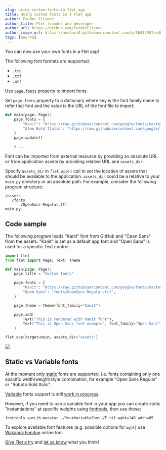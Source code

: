 ```yaml
---
slug: using-custom-fonts-in-flet-app
title: Using custom fonts in a Flet app
author: Feodor Fitsner
author_title: Flet founder and developer
author_url: https://github.com/FeodorFitsner
author_image_url: https://avatars0.githubusercontent.com/u/5041459?s=400&v=4
tags: [how-to]
---
```


You can now use your own fonts in a Flet app!

The following font formats are supported:

* `.ttc`
* `.ttf`
* `.otf`

Use [`page.fonts`](/docs/controls/page#fonts) property to import fonts.

Set `page.fonts` property to a dictionary where key is the font family name to refer that font and the value is the URL of the font file to import:

```python
def main(page: Page):
    page.fonts = {
        "Kanit": "https://raw.githubusercontent.com/google/fonts/master/ofl/kanit/Kanit-Bold.ttf",
        "Aleo Bold Italic": "https://raw.githubusercontent.com/google/fonts/master/ofl/aleo/Aleo-BoldItalic.ttf"
    }
    page.update()

    # ...
```

Font can be imported from external resource by providing an absolute URL or from application assets by providing relative URL and `assets_dir`.

Specify `assets_dir` in `flet.app()` call to set the location of assets that should be available to the application. `assets_dir` could be a relative to your `main.py` directory or an absolute path. For example, consider the following program structure:

```
/assets
   /fonts
       /OpenSans-Regular.ttf
main.py
```

## Code sample

The following program loads "Kanit" font from GitHub and "Open Sans" from the assets. "Kanit" is set as a default app font and "Open Sans" is used for a specific Text control:

```python
import flet
from flet import Page, Text, Theme

def main(page: Page):
    page.title = "Custom fonts"

    page.fonts = {
        "Kanit": "https://raw.githubusercontent.com/google/fonts/master/ofl/kanit/Kanit-Bold.ttf",
        "Open Sans": "fonts/OpenSans-Regular.ttf",
    }

    page.theme = Theme(font_family="Kanit")

    page.add(
        Text("This is rendered with Kanit font"),
        Text("This is Open Sans font example", font_family="Open Sans"),
    )

flet.app(target=main, assets_dir="assets")
```

<img src="/img/blog/using-custom-fonts-in-flet-app/custom-fonts-example.png" className="screenshot-50" />

## Static vs Variable fonts

At the moment only [static](https://developer.mozilla.org/en-US/docs/Web/CSS/CSS_Fonts/Variable_Fonts_Guide#standard_or_static_fonts) fonts are supported, i.e. fonts containing only one spacific width/weight/style combination, for example "Open Sans Regular" or "Roboto Bold Italic".

[Variable](https://developer.mozilla.org/en-US/docs/Web/CSS/CSS_Fonts/Variable_Fonts_Guide#variable_fonts) fonts support is still [work in progress](https://github.com/flutter/flutter/issues/33709).

However, if you need to use a variable font in your app you can create static "instantiations" at specific weights using [fonttools](https://pypi.org/project/fonttools/), then use those:

    fonttools varLib.mutator ./YourVariableFont-VF.ttf wght=140 wdth=85

To explore available font features (e.g. possible options for `wght`) use [Wakamai Fondue](https://wakamaifondue.com/beta/) online tool.

[Give Flet a try](/docs/getting-started/python) and [let us know](https://discord.gg/dzWXP8SHG8) what you think!

